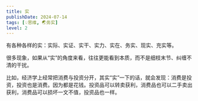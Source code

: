 ```yaml
---
title: 实
publishDate: 2024-07-14
tags: [💡思维, 🌏务实]
level: 2
---
```


有各种各样的实：实际、实证、实干、实力、实在、务实、现实、充实等。

很多现象，如果从“实”的角度来看，往往更能看到本质，而不是细枝末节、纠缠不清的干扰。

比如，经济学上经常把消费与投资分开，其实“实”一下的话，就会发现：消费是投资，投资也是消费。因为都是花钱。投资品可以转卖获利，消费品也可以二手卖出获利，消费品可以损坏一文不值，投资品也一样。
